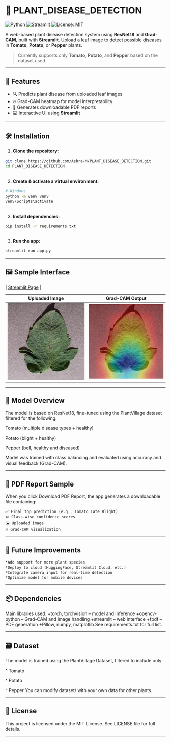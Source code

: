 # 🌿 PLANT_DISEASE_DETECTION

![Python](https://img.shields.io/badge/Python-3.10-blue)
![Streamlit](https://img.shields.io/badge/Streamlit-Enabled-brightgreen)
![License: MIT](https://img.shields.io/badge/License-MIT-yellow.svg)

A web-based plant disease detection system using **ResNet18** and **Grad-CAM**, built with **Streamlit**. Upload a leaf image to detect possible diseases in **Tomato**, **Potato**, or **Pepper** plants.

> Currently supports only **Tomato**, **Potato**, and **Pepper** based on the dataset used.

---


## 🚀 Features

- 🔍 Predicts plant disease from uploaded leaf images  
- 🔥 Grad-CAM heatmap for model interpretability  
- 🧾 Generates downloadable PDF reports  
- 💻 Interactive UI using **Streamlit**

---

## 🛠️ Installation

1. **Clone the repository:**

```bash
git clone https://github.com/Ashra-M/PLANT_DISEASE_DETECTION.git
cd PLANT_DISEASE_DETECTION
```

## 
2. **Create & activate a virtual environment:**

```bash
# Windows
python -m venv venv
venv\Scripts\activate
```

## 
3. **Install dependencies:**
```bash
pip install -r requirements.txt
```

## 
3. **Run the app:**
```bash
streamlit run app.py 
```
---

 ## 🖼️ Sample Interface

| [Streamlit Page](assets/PlantDetectionPage.png) |


| Uploaded Image                          | Grad-CAM Output                        |
|-----------------------------------------|----------------------------------------|
| ![Input Image](assets/input_sample.png) | ![Grad-CAM](assets/gradcam_sample.png) |


---

## 🧠 Model Overview
The model is based on ResNet18, fine-tuned using the PlantVillage dataset filtered for the following:

Tomato (multiple disease types + healthy)

Potato (blight + healthy)

Pepper (bell, healthy and diseased)

Model was trained with class balancing and evaluated using accuracy and visual feedback (Grad-CAM).

---
## 📄 PDF Report Sample
When you click Download PDF Report, the app generates a downloadable file containing:

    ✅ Final top prediction (e.g., Tomato_Late_Blight)
    📊 Class-wise confidence scores
    🖼️ Uploaded image
    🔥 Grad-CAM visualization

---

## 🧪 Future Improvements
   
    *Add support for more plant species
    *Deploy to cloud (HuggingFace, Streamlit Cloud, etc.)
    *Integrate camera input for real-time detection
    *Optimize model for mobile devices

---

## 📦 Dependencies

Main libraries used:
    +torch, torchvision – model and inference
    +opencv-python – Grad-CAM and image handling
    +streamlit – web interface
    +fpdf – PDF generation
    +Pillow, numpy, matplotlib
See requirements.txt for full list.

---

## 🗃️ Dataset
The model is trained using the PlantVillage Dataset, filtered to include only:

^  Tomato

^  Potato

^  Pepper
You can modify dataset/ with your own data for other plants.

---

## 📜 License
This project is licensed under the MIT License. See LICENSE file for full details.

---
